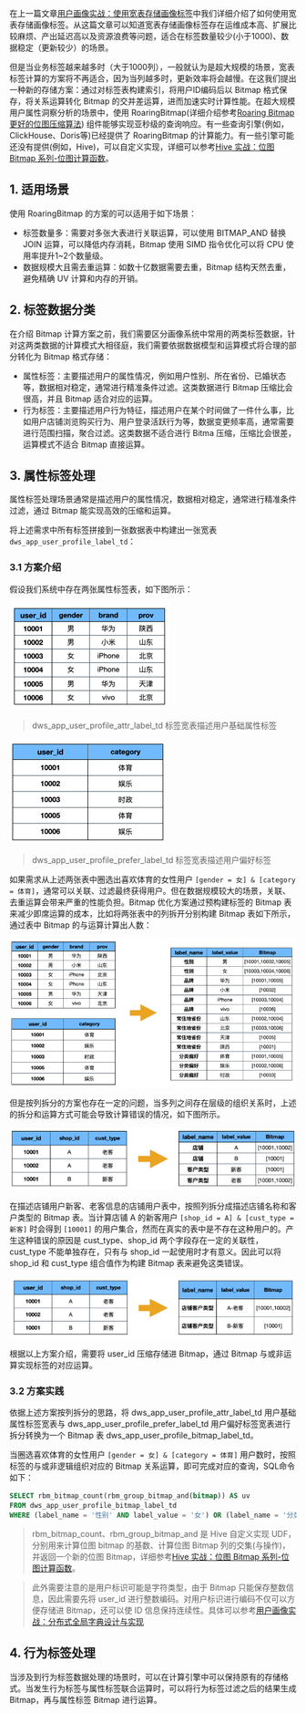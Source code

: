 在上一篇文章[用户画像实战：使用宽表存储画像标签](https://smartsi.blog.csdn.net/article/details/140087260)中我们详细介绍了如何使用宽表存储画像标签。从这篇文章可以知道宽表存储画像标签存在运维成本高、扩展比较麻烦、产出延迟高以及资源浪费等问题，适合在标签数量较少(小于1000)、数据稳定（更新较少）的场景。

但是当业务标签越来越多时（大于1000列），一般就认为是超大规模的场景，宽表标签计算的方案将不再适合，因为当列越多时，更新效率将会越慢。在这我们提出一种新的存储方案：通过对标签表构建索引，将用户ID编码后以 Bitmap 格式保存，将关系运算转化 Bitmap 的交并差运算，进而加速实时计算性能。在超大规模用户属性洞察分析的场景中，使用 RoaringBitmap(详细介绍参考[Roaring Bitmap 更好的位图压缩算法](https://smartsi.blog.csdn.net/article/details/127833352)) 组件能够实现亚秒级的查询响应。有一些查询引擎(例如，ClickHouse、Doris等)已经提供了 RoaringBitmap 的计算能力。有一些引擎可能还没有提供(例如，Hive)，可以自定义实现，详细可以参考[Hive 实战：位图 Bitmap 系列-位图计算函数](https://smartsi.blog.csdn.net/article/details/139701146)。

## 1. 适用场景

使用 RoaringBitmap 的方案的可以适用于如下场景：
- 标签数量多：需要对多张大表进行关联运算，可以使用 BITMAP_AND 替换 JOIN 运算，可以降低内存消耗，Bitmap 使用 SIMD 指令优化可以将 CPU 使用率提升1~2个数量级。
- 数据规模大且需去重运算：如数十亿数据需要去重，Bitmap 结构天然去重，避免精确 UV 计算和内存的开销。

## 2. 标签数据分类

在介绍 Bitmap 计算方案之前，我们需要区分画像系统中常用的两类标签数据，针对这两类数据的计算模式大相径庭，我们需要依据数据模型和运算模式将合理的部分转化为 Bitmap 格式存储：
- 属性标签：主要描述用户的属性情况，例如用户性别、所在省份、已婚状态等，数据相对稳定，通常进行精准条件过滤。这类数据进行 Bitmap 压缩比会很高，并且 Bitmap 适合对应的运算。
- 行为标签：主要描述用户行为特征，描述用户在某个时间做了一件什么事，比如用户店铺浏览购买行为、用户登录活跃行为等，数据变更频率高，通常需要进行范围扫描，聚合过滤。这类数据不适合进行 Bitma 压缩，压缩比会很差，运算模式不适合 Bitmap 直接运算。

## 3. 属性标签处理

属性标签处理场景通常是描述用户的属性情况，数据相对稳定，通常进行精准条件过滤，通过 Bitmap 能实现高效的压缩和运算。

将上述需求中所有标签拼接到一张数据表中构建出一张宽表 `dws_app_user_profile_label_td`：

### 3.1 方案介绍

假设我们系统中存在两张属性标签表，如下图所示：

![](img_user_profile_label_bitmap_table_1.png)

> dws_app_user_profile_attr_label_td 标签宽表描述用户基础属性标签

![](img_user_profile_label_bitmap_table_2.png)

> dws_app_user_profile_prefer_label_td 标签宽表描述用户偏好标签

如果需求从上述两张表中圈选出喜欢体育的女性用户 `[gender = 女] & [category = 体育]`，通常可以关联、过滤最终获得用户。但在数据规模较大的场景，关联、去重运算会带来严重的性能负担。Bitmap 优化方案通过预构建标签的 Bitmap 表来减少即席运算的成本，比如将两张表中的列拆开分别构建 Bitmap 表如下所示，通过表中 Bitmap 的与运算计算出人数：

![](img_user_profile_label_bitmap_table_3.png)

但是按列拆分的方案也存在一定的问题，当多列之间存在层级的组织关系时，上述的拆分和运算方式可能会导致计算错误的情况，如下图所示。

![](img_user_profile_label_bitmap_table_4.png)

在描述店铺用户新客、老客信息的店铺用户表中，按照列拆分成描述店铺名称和客户类型的 Bitmap 表。当计算店铺 A 的新客用户 `[shop_id = A] & [cust_type = 新客]` 时会得到 `[10001]` 的用户集合，然而在真实的表中是不存在这种用户的。产生这种错误的原因是 cust_type、shop_id 两个字段存在一定的关联性，cust_type 不能单独存在，只有与 shop_id 一起使用时才有意义。因此可以将 shop_id 和 cust_type 组合值作为构建 Bitmap 表来避免这类错误。

![](img_user_profile_label_bitmap_table_5.png)

根据以上方案介绍，需要将 user_id 压缩存储进 Bitmap，通过 Bitmap 与或非运算实现标签的对应运算。

### 3.2 方案实践

依据上述方案按列拆分的思路，将 dws_app_user_profile_attr_label_td 用户基础属性标签宽表与 dws_app_user_profile_prefer_label_td 用户偏好标签宽表进行拆分转换为一个 Bitmap 表 dws_app_user_profile_bitmap_label_td。

当圈选喜欢体育的女性用户 `[gender = 女] & [category = 体育]` 用户数时，按照标签的与或非逻辑组织对应的 Bitmap 关系运算，即可完成对应的查询，SQL命令如下：
```sql
SELECT rbm_bitmap_count(rbm_group_bitmap_and(bitmap)) AS uv
FROM dws_app_user_profile_bitmap_label_td
WHERE (label_name = '性别' AND label_value = '女') OR (label_name = '分类偏好' AND label_value = '体育')
```
> rbm_bitmap_count、rbm_group_bitmap_and 是 Hive 自定义实现 UDF，分别用来计算位图 bitmap 的基数、计算位图 Bitmap 列的交集(与操作)，并返回一个新的位图 Bitmap，详细参考[Hive 实战：位图 Bitmap 系列-位图计算函数](https://smartsi.blog.csdn.net/article/details/139701146)。

> 此外需要注意的是用户标识可能是字符类型，由于 Bitmap 只能保存整数信息，因此需要先将 user_id 进行整数编码。对用户标识进行编码不仅可以方便存储进 Bitmap，还可以使 ID 信息保持连续性。具体可以参考[用户画像实战：分布式全局字典设计与实现](https://smartsi.blog.csdn.net/article/details/140573151)

## 4. 行为标签处理

当涉及到行为标签数据处理的场景时，可以在计算引擎中可以保持原有的存储格式。当发生行为标签与属性标签联合运算时，可以将行为标签过滤之后的结果生成 Bitmap，再与属性标签 Bitmap 进行运算。

